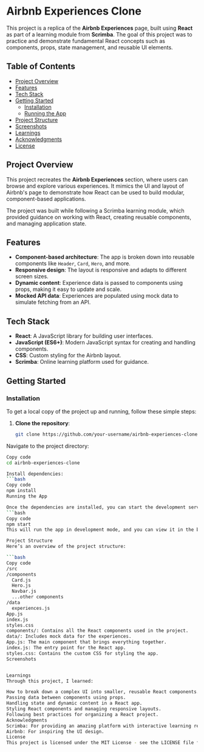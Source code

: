 # Airbnb Experiences Clone

This project is a replica of the **Airbnb Experiences** page, built using **React** as part of a learning module from **Scrimba**. The goal of this project was to practice and demonstrate fundamental React concepts such as components, props, state management, and reusable UI elements.

## Table of Contents

- [Project Overview](#project-overview)
- [Features](#features)
- [Tech Stack](#tech-stack)
- [Getting Started](#getting-started)
  - [Installation](#installation)
  - [Running the App](#running-the-app)
- [Project Structure](#project-structure)
- [Screenshots](#screenshots)
- [Learnings](#learnings)
- [Acknowledgments](#acknowledgments)
- [License](#license)

## Project Overview

This project recreates the **Airbnb Experiences** section, where users can browse and explore various experiences. It mimics the UI and layout of Airbnb's page to demonstrate how React can be used to build modular, component-based applications.

The project was built while following a Scrimba learning module, which provided guidance on working with React, creating reusable components, and managing application state.

## Features

- **Component-based architecture**: The app is broken down into reusable components like `Header`, `Card`, `Hero`, and more.
- **Responsive design**: The layout is responsive and adapts to different screen sizes.
- **Dynamic content**: Experience data is passed to components using props, making it easy to update and scale.
- **Mocked API data**: Experiences are populated using mock data to simulate fetching from an API.

## Tech Stack

- **React**: A JavaScript library for building user interfaces.
- **JavaScript (ES6+)**: Modern JavaScript syntax for creating and handling components.
- **CSS**: Custom styling for the Airbnb layout.
- **Scrimba**: Online learning platform used for guidance.

## Getting Started

### Installation

To get a local copy of the project up and running, follow these simple steps:

1. **Clone the repository**:

   ```bash
   git clone https://github.com/your-username/airbnb-experiences-clone.git

Navigate to the project directory:
  ```bash
Copy code
cd airbnb-experiences-clone

Install dependencies:
 ```bash
Copy code
npm install
Running the App

Once the dependencies are installed, you can start the development server:
 ```bash
Copy code
npm start
This will run the app in development mode, and you can view it in the browser at http://localhost:3000.

Project Structure
Here’s an overview of the project structure:

 ```bash
Copy code
/src
  /components
    Card.js
    Hero.js
    Navbar.js
    ...other components
  /data
    experiences.js
  App.js
  index.js
  styles.css
components/: Contains all the React components used in the project.
data/: Includes mock data for the experiences.
App.js: The main component that brings everything together.
index.js: The entry point for the React app.
styles.css: Contains the custom CSS for styling the app.
Screenshots


Learnings
Through this project, I learned:

How to break down a complex UI into smaller, reusable React components.
Passing data between components using props.
Handling state and dynamic content in a React app.
Styling React components and managing responsive layouts.
Following best practices for organizing a React project.
Acknowledgments
Scrimba: For providing an amazing platform with interactive learning resources.
Airbnb: For inspiring the UI design.
License
This project is licensed under the MIT License - see the LICENSE file for details.
